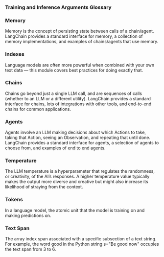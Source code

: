 ### Training and Inference Arguments Glossary

### Memory
Memory is the concept of persisting state between calls of a chain/agent. LangChain provides a standard interface for memory, a collection of memory implementations, and examples of chains/agents that use memory.

### Indexes
Language models are often more powerful when combined with your own text data — this module covers best practices for doing exactly that.

### Chains
Chains go beyond just a single LLM call, and are sequences of calls (whether to an LLM or a different utility). LangChain provides a standard interface for chains, lots of integrations with other tools, and end-to-end chains for common applications.

### Agents
Agents involve an LLM making decisions about which Actions to take, taking that Action, seeing an Observation, and repeating that until done. LangChain provides a standard interface for agents, a selection of agents to choose from, and examples of end to end agents.

### Temperature
The LLM temperature is a hyperparameter that regulates the randomness, or creativity, of the AI’s responses. A higher temperature value typically makes the output more diverse and creative but might also increase its likelihood of straying from the context.

### Tokens
In a language model, the atomic unit that the model is training on and making predictions on.

### Text Span
The array index span associated with a specific subsection of a text string. For example, the word good in the Python string s="Be good now" occupies the text span from 3 to 6.
